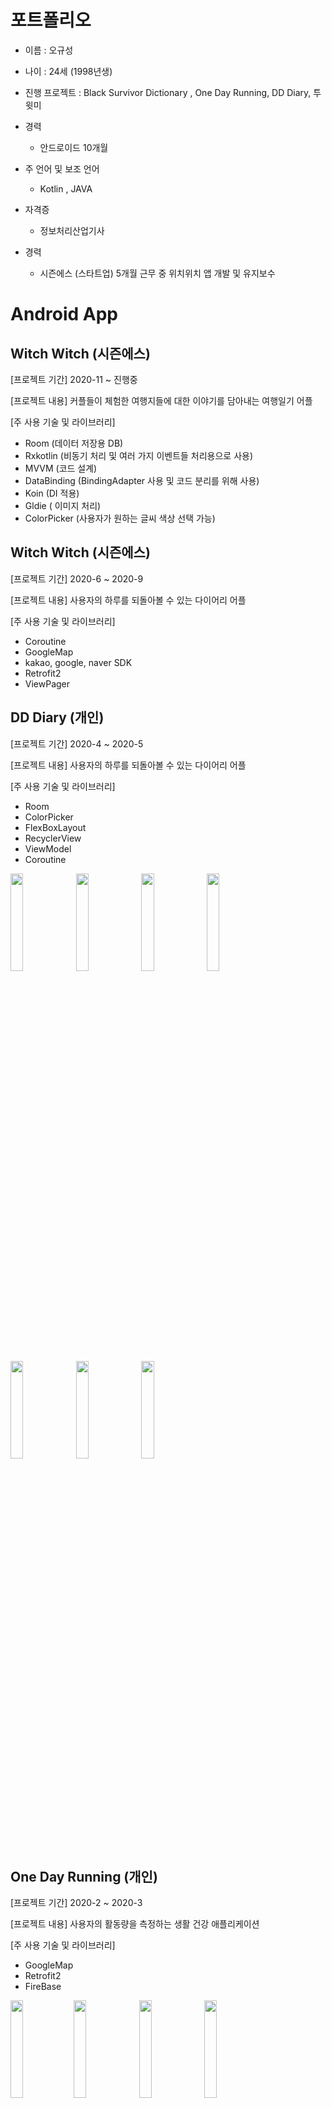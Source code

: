 # 포트폴리오  

* 이름 : 오규성
* 나이 : 24세 (1998년생)  

* 진행 프로젝트 : Black Survivor Dictionary , One Day Running, DD Diary, 투윗미  
* 경력
  * 안드로이드 10개월
* 주 언어 및 보조 언어
  * Kotlin , JAVA
* 자격증
  * 정보처리산업기사 
* 경력
  * 시즌에스 (스타트업) 5개월 근무 중 위치위치 앱 개발 및 유지보수

# Android App

## Witch Witch (시즌에스)

[프로젝트 기간] 2020-11 ~ 진행중
  
[프로젝트 내용] 커플들이 체험한 여행지들에 대한 이야기를 담아내는 여행일기 어플

[주 사용 기술 및 라이브러리]
  * Room (데이터 저장용 DB)
  * Rxkotlin (비동기 처리 및 여러 가지 이벤트들 처리용으로 사용)
  * MVVM (코드 설계)
  * DataBinding (BindingAdapter 사용 및 코드 분리를 위해 사용)
  * Koin (DI 적용)
  * Gldie ( 이미지 처리)
  * ColorPicker (사용자가 원하는 글씨 색상 선택 가능)

## Witch Witch (시즌에스)

[프로젝트 기간] 2020-6 ~ 2020-9
  
[프로젝트 내용] 사용자의 하루를 되돌아볼 수 있는 다이어리 어플

[주 사용 기술 및 라이브러리]
  * Coroutine
  * GoogleMap
  * kakao, google, naver SDK
  * Retrofit2
  * ViewPager

## DD Diary (개인)
  
[프로젝트 기간] 2020-4 ~ 2020-5
  
[프로젝트 내용] 사용자의 하루를 되돌아볼 수 있는 다이어리 어플

[주 사용 기술 및 라이브러리]
  * Room 
  * ColorPicker 
  * FlexBoxLayout 
  * RecyclerView 
  * ViewModel 
  * Coroutine 
   
<img src = "https://user-images.githubusercontent.com/74566094/133261750-bd12c2e8-552e-4954-b102-d7a938da6b19.png" width = "20%|height= 40"/> <img src = "https://user-images.githubusercontent.com/74566094/133261931-c4c5e32e-3683-4a35-8589-823f31dbcfeb.png" width = "20%|height= 40"/> <img src = "https://user-images.githubusercontent.com/74566094/133261812-b67684f1-bcee-481f-906d-f13e65d14c4e.png" width = "20%|height= 40"/> <img src = "https://user-images.githubusercontent.com/74566094/133548235-1c5baa34-1acc-46c8-b159-8616e3bf8008.png" width = "20%|height= 40"/> <img src = "https://user-images.githubusercontent.com/74566094/133548280-93bef7f4-b670-4d0c-91ac-bec8a4d4ef83.png" width = "20%|height= 40"/> <img src = "https://user-images.githubusercontent.com/74566094/133548300-f48ae08b-2cac-41a0-908f-e066303848ae.png" width = "20%|height= 40"/> <img src = "https://user-images.githubusercontent.com/74566094/133548317-41d259e2-0405-40a8-ad78-d32695c57d4a.png" width = "20%|height= 40"/>
## One Day Running (개인)
  
[프로젝트 기간] 2020-2 ~ 2020-3 
  
[프로젝트 내용] 사용자의 활동량을 측정하는 생활 건강 애플리케이션  

[주 사용 기술 및 라이브러리]
  * GoogleMap 
  * Retrofit2 
  * FireBase 

<img src="https://user-images.githubusercontent.com/74566094/133252889-4730064f-cb43-429c-ad49-5127296096d9.jpg" width = "20%|height = 40"/><img src="https://user-images.githubusercontent.com/74566094/133252963-e073a50b-b809-4186-be39-e2fe648ab3e8.jpg" width = "20%|height = 40"/> <img src="https://user-images.githubusercontent.com/74566094/133253328-9aff1e9b-74de-4eb0-a788-e4aaaadbc26f.jpg" width = "20%|height = 40"/> <img src="https://user-images.githubusercontent.com/74566094/133253378-61420020-d553-4361-a7ba-b72b06645de1.jpg" width = "20%|height = 40"/> <img src="https://user-images.githubusercontent.com/74566094/133253871-9231fbe6-e1ba-49f4-82e1-7359d332b657.jpg" width = "20%|height = 40"/> <img src="https://user-images.githubusercontent.com/74566094/133253834-fa26cba6-3fc8-4cc6-a7f7-7f93367d7f79.jpg" width = "20%|height = 40"/> <img src="https://user-images.githubusercontent.com/74566094/133253718-b2d3b7f9-9ed0-4253-9162-22be6b0df3aa.jpg" width = "20%|height = 40"/> <img src="https://user-images.githubusercontent.com/74566094/133253766-2a2f9ea0-29c3-4147-acce-85ab32bb4e2a.jpg" width = "20%|height = 40"/>  

## Black Survivor Dictionary (개인)
  
[프로젝트 기간] 2020-12 ~ 2020-1 
  
[프로젝트 인원] 1명 (본인)  
  
[프로젝트 내용] 온라인 게임 <블랙 서바이벌 영원회귀> 의 게임 정보가 담긴 애플리케이션  

[주 사용 기술 및 라이브러리]
  * RecyclerView 
  * Filter
  * Custom Dialog
    
<img src="https://user-images.githubusercontent.com/74566094/133259383-c5bac990-3079-4dc0-b3e6-14aea08660d8.jpg" width = "20%|height = 40"/> <img src="https://user-images.githubusercontent.com/74566094/133259520-7908e9de-072c-4865-be5d-0b2cce9e0e3c.jpg" width = "20%|height = 40"/> <img src="https://user-images.githubusercontent.com/74566094/133259672-6ec9cdad-cca6-4406-81be-652889cf4689.jpg" width = "20%|height = 40"/> <img src="https://user-images.githubusercontent.com/74566094/133260072-4a1c0127-e969-469f-96e1-5890883c905e.jpg" width = "20%|height = 40"/> <img src="https://user-images.githubusercontent.com/74566094/133260216-b5ba3592-c684-461e-bc1f-49b2fa2acb0c.jpg" width = "20%|height = 40"/> <img src="https://user-images.githubusercontent.com/74566094/133259889-adaebe29-bb08-4bee-ac3f-5fe276d3f3bf.jpg" width = "20%|height = 40"/>
